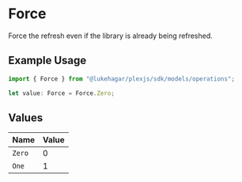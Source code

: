 # Force

Force the refresh even if the library is already being refreshed.

## Example Usage

```typescript
import { Force } from "@lukehagar/plexjs/sdk/models/operations";

let value: Force = Force.Zero;
```

## Values

| Name   | Value  |
| ------ | ------ |
| `Zero` | 0      |
| `One`  | 1      |